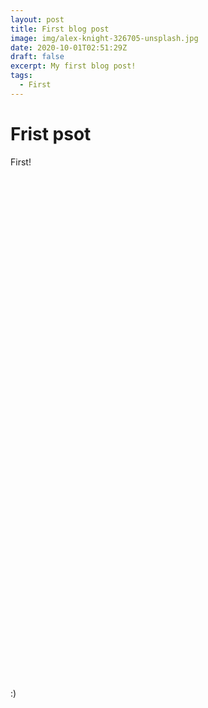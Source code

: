 ```yaml
---
layout: post
title: First blog post
image: img/alex-knight-326705-unsplash.jpg
date: 2020-10-01T02:51:29Z
draft: false
excerpt: My first blog post!
tags:
  - First
---
```


# Frist psot

First!
\
\
\
\
\
\
\
\
\
\
\
\
\
\
\
\
\
\
\
\
\
\
\
\
\
\
\
\
\
\
\
\
\
\
\
\
\
\
\
\
\
\
\
\
\
\
\
\
\
\
:)
